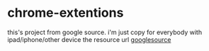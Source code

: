 # chrome-extentions
this's project from google source. i'm just copy for everybody with ipad/iphone/other device
the resource url [googlesource]('https://chromium.googlesource.com/chromium/src/+/master/chrome/common/extensions/docs/examples/api')
